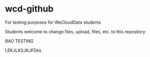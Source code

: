 # wcd-github
For testing purposes for WeCloudData students

Students welcome to change files, upload, files, etc. to this repository

BAO TESTING

LEKJLKSJKJFDks
